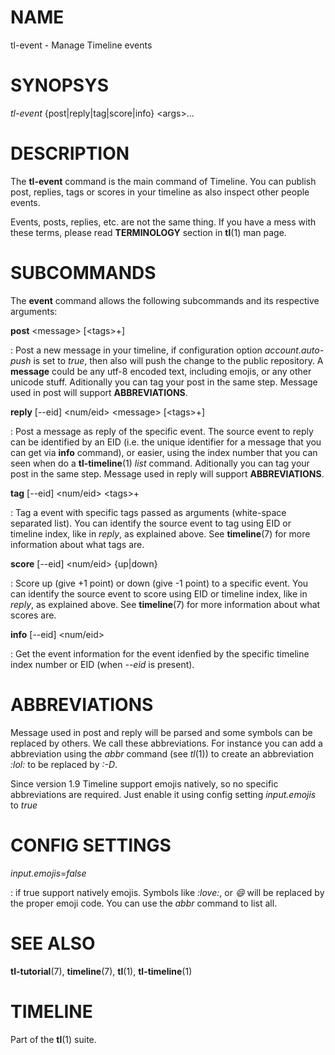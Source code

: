 # NAME

tl-event - Manage Timeline events


# SYNOPSYS

*tl-event* {post|reply|tag|score|info} \<args\>...

# DESCRIPTION

The **tl-event** command is the main command of Timeline. You can publish post,
replies, tags or scores in your timeline as also inspect other people
events.

Events, posts, replies, etc. are not the same thing. If you have a mess with
these terms, please read **TERMINOLOGY** section in **tl**(1) man page.

# SUBCOMMANDS

The **event** command allows the following subcommands and its respective
arguments:

**post** \<message\> [\<tags\>+]

: Post a new message in your timeline, if configuration option *account.auto-push*
is set to *true*, then also will push the change to the public repository. A
**message** could be any utf-8 encoded text, including emojis, or any other
unicode stuff. Aditionally you can tag your post in the same step. Message
used in post will support **ABBREVIATIONS**.

**reply** [\-\-eid] \<num/eid\> \<message\> [\<tags\>+]

: Post a message as reply of the specific event. The source event to reply
can be identified by an EID (i.e. the unique identifier for a message that
you can get via **info** command), or easier, using the index number that
you can seen when do a **tl-timeline**(1) *list* command. Aditionally you can
tag your post in the same step. Message used in reply will support
**ABBREVIATIONS**.

**tag**  [\-\-eid] \<num/eid\> \<tags\>+

: Tag a event with specific tags passed as arguments (white-space separated
list). You can identify the source event to tag using EID or timeline index,
like in *reply*, as explained above. See **timeline**(7) for more information
about what tags are.

**score**  [\-\-eid] \<num/eid\> {up|down}

: Score up (give +1 point) or down (give -1 point) to a specific event.
You can identify the source event to score using EID or timeline index,
like in *reply*, as explained above. See **timeline**(7) for more information
about what scores are.

**info**  [\-\-eid] \<num/eid\> 

: Get the event information for the event idenfied by the specific timeline
index number or EID (when *\-\-eid* is present).

# ABBREVIATIONS

Message used in post and reply will be parsed and some symbols can be replaced
by others. We call these abbreviations. For instance you can add a abbreviation
using the *abbr* command (see *tl*(1)) to create an abbreviation *:lol:* to
be replaced by *:-D*.

Since version 1.9 Timeline support emojis natively, so no specific abbreviations
are required. Just enable it using config setting *input.emojis* to *true*

# CONFIG SETTINGS

*input.emojis*=*false*

: if true support natively emojis. Symbols like *:love:*, or *:smile:* will be
replaced by the proper emoji code. You can use the *abbr* command to list
all.

# SEE ALSO

**tl-tutorial**(7), **timeline**(7), **tl**(1), **tl-timeline**(1)

# TIMELINE

Part of the **tl**(1) suite.

